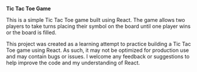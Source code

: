 **Tic Tac Toe Game**

This is a simple Tic Tac Toe game built using React. The game allows two players to take turns placing their symbol on the board until one player wins or the board is filled.

This project was created as a learning attempt to practice building a Tic Tac Toe game using React. As such, it may not be optimized for production use and may contain bugs or issues. I welcome any feedback or suggestions to help improve the code and my understanding of React.
